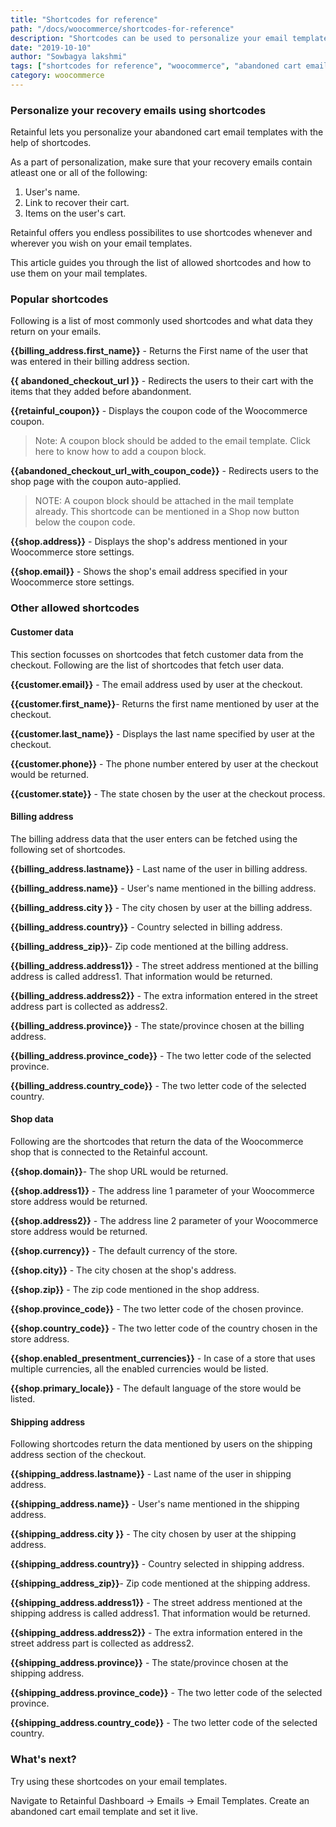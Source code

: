 ```yaml
---
title: "Shortcodes for reference"
path: "/docs/woocommerce/shortcodes-for-reference"
description: "Shortcodes can be used to personalize your email templates. Here is a list of shortcodes that are allowed and how to use them on your templates."
date: "2019-10-10"
author: "Sowbagya lakshmi"
tags: ["shortcodes for reference", "woocommerce", "abandoned cart email templates"]
category: woocommerce
---
```


### Personalize your recovery emails using shortcodes

Retainful lets you personalize your abandoned cart email templates with the help of shortcodes.

<call-out>As a part of personalization, make sure that your recovery emails contain atleast one or all of the following:
1. User's name.
2. Link to recover their cart.
3. Items on the user's cart.
</call-out>

Retainful offers you endless possibilites to use shortcodes whenever and wherever you wish on your email templates.

This article guides you through the list of allowed shortcodes and how to use them on your mail templates.

### Popular shortcodes

Following is a list of most commonly used shortcodes and what data they return on your emails.

**{{billing_address.first_name}}** - Returns the First name of the user that was entered in their billing address section.

**{{ abandoned_checkout_url }}** - Redirects the users to their cart with the items that they added before abandonment.

**{{retainful_coupon}}** - Displays the coupon code of the Woocommerce coupon. 

> Note: A coupon block should be added to the email template. Click <link-text url="https://www.retainful.com/docs/woocommerce/adding-a-coupon-block-on-your-email-template" target="_blank" rel="noopener">here</link-text> to know how to add a coupon block. 

**{{abandoned_checkout_url_with_coupon_code}}** - Redirects users to the shop page with the coupon auto-applied. 

> NOTE: A coupon block should be attached in the mail template already. This shortcode can be mentioned in a Shop now button below the coupon code.

**{{shop.address}}** - Displays the shop's address mentioned in your Woocommerce store settings.

**{{shop.email}}** - Shows the shop's email address specified in your Woocommerce store settings.


### Other allowed shortcodes

#### Customer data 

This section focusses on shortcodes that fetch customer data from the checkout. Following are the list of shortcodes that fetch user data.

**{{customer.email}}** - The email address used by user at the checkout.

**{{customer.first_name}}**- Returns the first name mentioned by user at the checkout.

**{{customer.last_name}}** - Displays the last name specified by user at the checkout.
 
**{{customer.phone}}** - The phone number entered by user at the checkout would be returned.
 
**{{customer.state}}** - The state chosen by the user at the checkout process.

#### Billing address

The billing address data that the user enters can be fetched using the following set of shortcodes.
	
**{{billing_address.lastname}}** - Last name of the user in billing address.

**{{billing_address.name}}**	 - User's name mentioned in the billing address.

**{{billing_address.city	}}** - The city chosen by user at the billing address.

**{{billing_address.country}}** - Country selected in billing address.

**{{billing_address_zip}}**- Zip code mentioned at the billing address.

**{{billing_address.address1}}** - The street address mentioned at the billing address is called address1. That information would be returned.

**{{billing_address.address2}}** - The extra information entered in the street address part is collected as address2.

**{{billing_address.province}}** - The state/province chosen at the billing address.

**{{billing_address.province_code}}** - The two letter code of the selected province.

**{{billing_address.country_code}}** - The two letter code of the selected country.
 
 
#### Shop data

Following are the shortcodes that return the data of the Woocommerce shop that is connected to the Retainful account.

**{{shop.domain}}**- The shop URL would be returned.

**{{shop.address1}}** - The address line 1 parameter of your Woocommerce store address would be returned.

**{{shop.address2}}** - The address line 2 parameter of your Woocommerce store address would be returned.

**{{shop.currency}}** - The default currency of the store.

**{{shop.city}}** - The city chosen at the shop's address.

**{{shop.zip}}** - The zip code mentioned in the shop address.

**{{shop.province_code}}** - The two letter code of the chosen province.

**{{shop.country_code}}** - The two letter code of the country chosen in the store address.

**{{shop.enabled_presentment_currencies}}** - In case of a store that uses multiple currencies, all the enabled currencies would be listed.

**{{shop.primary_locale}}** - The default language of the store would be listed.

#### Shipping address

Following shortcodes return the data mentioned by users on the shipping address section of the checkout.

**{{shipping_address.lastname}}** - Last name of the user in shipping address.

**{{shipping_address.name}}** - User's name mentioned in the shipping address.

**{{shipping_address.city	}}** - The city chosen by user at the shipping address.

**{{shipping_address.country}}** - Country selected in shipping address.

**{{shipping_address_zip}}**- Zip code mentioned at the shipping address.

**{{shipping_address.address1}}** - The street address mentioned at the shipping address is called address1. That information would be returned.

**{{shipping_address.address2}}** - The extra information entered in the street address part is collected as address2.

**{{shipping_address.province}}** - The state/province chosen at the shipping address.

**{{shipping_address.province_code}}** - The two letter code of the selected province.

**{{shipping_address.country_code}}** - The two letter code of the selected country.
 
 
### What's next?

Try using these shortcodes on your email templates. 

Navigate to Retainful Dashboard -> Emails -> Email Templates. Create an abandoned cart email template and set it live. 